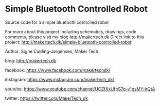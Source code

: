 # Simple Bluetooth Controlled Robot
Source code for a simple bluetooth controlled robot

For more about this project including schematics, drawings, code comments, please visit my blog http://makertech.dk
Direct link to this project:  http://makertech.dk/simple-bluetooth-controlled-robot

Author: Signe Colding-Jørgensen, Maker Tech

blog: http://makertech.dk

facebook: https://www.facebook.com/makertechdk/

instagram: https://www.instagram.com/makertech_dk/

youtube: https://www.youtube.com/channel/UCZfXxUfpS7q-v1gsMY-hQtA

twitter: https://twitter.com/MakerTech_dk
